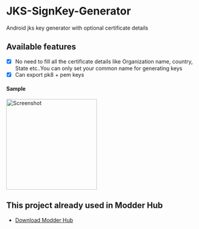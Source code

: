 # JKS-SignKey-Generator
Android jks key generator with optional certificate details
## Available features 
- [x] No need to fill all the certificate details like Organization name, country, State etc..You can only set your common name for generating keys
- [x] Can export pk8 + pem keys

#### Sample
<img src="https://raw.githubusercontent.com/developer-krushna/AXMLPrinter/main/after.jpg" width="240" alt="Screenshot"/>

## This project already used in Modder Hub
- [Download Modder Hub](https://modder-hub.blogspot.com)
